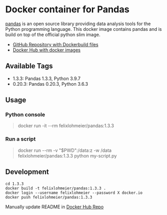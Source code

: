 # Docker container for Pandas

[pandas](http://pandas.pydata.org/) is an open source library providing data analysis tools for the Python programming language. This docker image contains pandas and is build on top of the official python slim image.

* [GitHub Repository with Dockerbuild files](https://github.com/felixlohmeier/pandas-docker)
* [Docker Hub with docker images](https://hub.docker.com/r/felixlohmeier/pandas/)

## Available Tags

* 1.3.3: Pandas 1.3.3, Python 3.9.7
* 0.20.3: Pandas 0.20.3, Python 3.6.3

## Usage

### Python console

> docker run -it --rm felixlohmeier/pandas:1.3.3

### Run a script

> docker run --rm -v "$PWD":/data:z -w /data felixlohmeier/pandas:1.3.3 python my-script.py

## Development

```
cd 1.3.3
docker build -t felixlohmeier/pandas:1.3.3 .
docker login --username felixlohmeier --password X docker.io
docker push felixlohmeier/pandas:1.3.3
```

Manually update README in [Docker Hub Repo](https://hub.docker.com/repository/docker/felixlohmeier/pandas)
